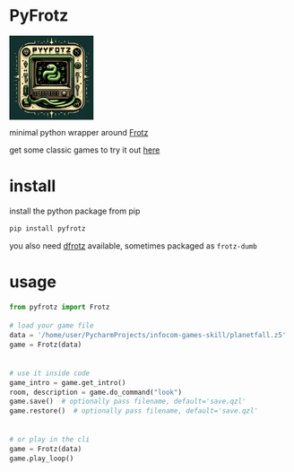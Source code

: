 # PyFrotz

 <img src='./pyfrotz/gui/all/pyfrotz.png' card_color='#00ff00' width='150' height='150' style='vertical-align:bottom'/> 

minimal python wrapper around [Frotz](https://gitlab.com/DavidGriffith/frotz)

get some classic games to try it out [here](https://if.illuminion.de/infocom.html)


# install

install the python package from pip

```bash
pip install pyfrotz
```

you also need [dfrotz](https://gitlab.com/DavidGriffith/frotz.git) available, sometimes packaged as `frotz-dumb`

# usage

```python
from pyfrotz import Frotz

# load your game file
data = '/home/user/PycharmProjects/infocom-games-skill/planetfall.z5'
game = Frotz(data)


# use it inside code
game_intro = game.get_intro()
room, description = game.do_command("look")
game.save()  # optionally pass filename, default='save.qzl'
game.restore()  # optionally pass filename, default='save.qzl'


# or play in the cli
game = Frotz(data)
game.play_loop()
```
